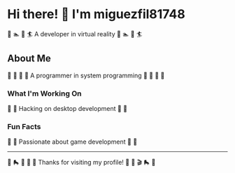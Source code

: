 # Hi there! 👋 I'm miguezfil81748

🚵 🏊 🎵 🏄 A developer in virtual reality 🚵 🏊 🎵 🏄

## About Me
🌟 🎾 🚴 🏸 A programmer in system programming 🌟 🎾 🚴 🏸

### What I'm Working On
🎯 🎸 Hacking on desktop development 🎯 🎸

### Fun Facts
🏏 🏒 Passionate about game development 🏏 🏒

---
🏏 🛼 🏏 🎯 🥁 Thanks for visiting my profile! 🛶 🚵 🎬 🛼 🏑
